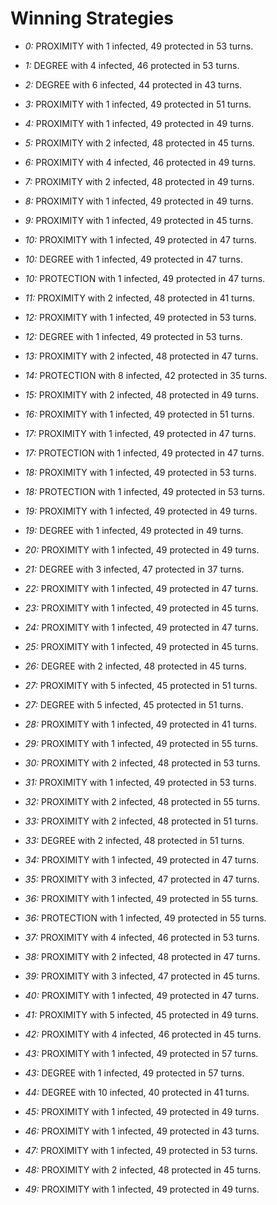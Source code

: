 # Winning Strategies

* _0:_ PROXIMITY with 1 infected, 49 protected in 53 turns.


* _1:_ DEGREE with 4 infected, 46 protected in 53 turns.


* _2:_ DEGREE with 6 infected, 44 protected in 43 turns.


* _3:_ PROXIMITY with 1 infected, 49 protected in 51 turns.


* _4:_ PROXIMITY with 1 infected, 49 protected in 49 turns.


* _5:_ PROXIMITY with 2 infected, 48 protected in 45 turns.


* _6:_ PROXIMITY with 4 infected, 46 protected in 49 turns.


* _7:_ PROXIMITY with 2 infected, 48 protected in 49 turns.


* _8:_ PROXIMITY with 1 infected, 49 protected in 49 turns.


* _9:_ PROXIMITY with 1 infected, 49 protected in 45 turns.


* _10:_ PROXIMITY with 1 infected, 49 protected in 47 turns.


* _10:_ DEGREE with 1 infected, 49 protected in 47 turns.


* _10:_ PROTECTION with 1 infected, 49 protected in 47 turns.


* _11:_ PROXIMITY with 2 infected, 48 protected in 41 turns.


* _12:_ PROXIMITY with 1 infected, 49 protected in 53 turns.


* _12:_ DEGREE with 1 infected, 49 protected in 53 turns.


* _13:_ PROXIMITY with 2 infected, 48 protected in 47 turns.


* _14:_ PROTECTION with 8 infected, 42 protected in 35 turns.


* _15:_ PROXIMITY with 2 infected, 48 protected in 49 turns.


* _16:_ PROXIMITY with 1 infected, 49 protected in 51 turns.


* _17:_ PROXIMITY with 1 infected, 49 protected in 47 turns.


* _17:_ PROTECTION with 1 infected, 49 protected in 47 turns.


* _18:_ PROXIMITY with 1 infected, 49 protected in 53 turns.


* _18:_ PROTECTION with 1 infected, 49 protected in 53 turns.


* _19:_ PROXIMITY with 1 infected, 49 protected in 49 turns.


* _19:_ DEGREE with 1 infected, 49 protected in 49 turns.


* _20:_ PROXIMITY with 1 infected, 49 protected in 49 turns.


* _21:_ DEGREE with 3 infected, 47 protected in 37 turns.


* _22:_ PROXIMITY with 1 infected, 49 protected in 47 turns.


* _23:_ PROXIMITY with 1 infected, 49 protected in 45 turns.


* _24:_ PROXIMITY with 1 infected, 49 protected in 47 turns.


* _25:_ PROXIMITY with 1 infected, 49 protected in 45 turns.


* _26:_ DEGREE with 2 infected, 48 protected in 45 turns.


* _27:_ PROXIMITY with 5 infected, 45 protected in 51 turns.


* _27:_ DEGREE with 5 infected, 45 protected in 51 turns.


* _28:_ PROXIMITY with 1 infected, 49 protected in 41 turns.


* _29:_ PROXIMITY with 1 infected, 49 protected in 55 turns.


* _30:_ PROXIMITY with 2 infected, 48 protected in 53 turns.


* _31:_ PROXIMITY with 1 infected, 49 protected in 53 turns.


* _32:_ PROXIMITY with 2 infected, 48 protected in 55 turns.


* _33:_ PROXIMITY with 2 infected, 48 protected in 51 turns.


* _33:_ DEGREE with 2 infected, 48 protected in 51 turns.


* _34:_ PROXIMITY with 1 infected, 49 protected in 47 turns.


* _35:_ PROXIMITY with 3 infected, 47 protected in 47 turns.


* _36:_ PROXIMITY with 1 infected, 49 protected in 55 turns.


* _36:_ PROTECTION with 1 infected, 49 protected in 55 turns.


* _37:_ PROXIMITY with 4 infected, 46 protected in 53 turns.


* _38:_ PROXIMITY with 2 infected, 48 protected in 47 turns.


* _39:_ PROXIMITY with 3 infected, 47 protected in 45 turns.


* _40:_ PROXIMITY with 1 infected, 49 protected in 47 turns.


* _41:_ PROXIMITY with 5 infected, 45 protected in 49 turns.


* _42:_ PROXIMITY with 4 infected, 46 protected in 45 turns.


* _43:_ PROXIMITY with 1 infected, 49 protected in 57 turns.


* _43:_ DEGREE with 1 infected, 49 protected in 57 turns.


* _44:_ DEGREE with 10 infected, 40 protected in 41 turns.


* _45:_ PROXIMITY with 1 infected, 49 protected in 49 turns.


* _46:_ PROXIMITY with 1 infected, 49 protected in 43 turns.


* _47:_ PROXIMITY with 1 infected, 49 protected in 53 turns.


* _48:_ PROXIMITY with 2 infected, 48 protected in 45 turns.


* _49:_ PROXIMITY with 1 infected, 49 protected in 49 turns.


